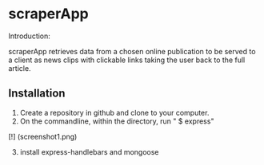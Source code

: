 # scraperApp

Introduction:

scraperApp retrieves data from a chosen online publication to be served to a client as news clips with clickable links taking the user back to the full article.

## Installation

1) Create a repository in github and clone to your computer.
2) On the commandline, within the directory, run " $ express"

[!] (screenshot1.png)

3) install express-handlebars and mongoose
